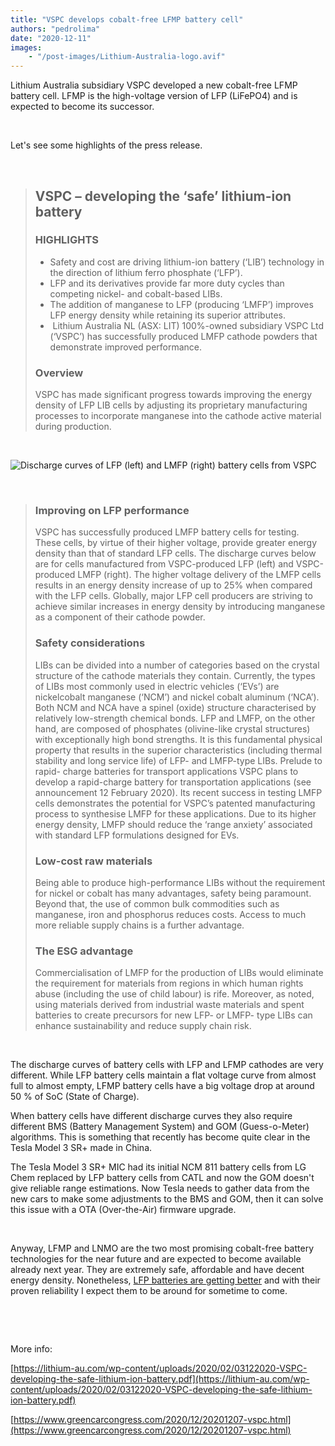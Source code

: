 ```yaml
---
title: "VSPC develops cobalt-free LFMP battery cell"
authors: "pedrolima"
date: "2020-12-11"
images: 
    - "/post-images/Lithium-Australia-logo.avif"
---
```


Lithium Australia subsidiary VSPC developed a new cobalt-free LFMP battery cell. LFMP is the high-voltage version of LFP (LiFePO4) and is expected to become its successor.

 

Let's see some highlights of the press release.

 

> ## VSPC – developing the ‘safe’ lithium-ion battery
> 
> ### HIGHLIGHTS
> 
> - Safety and cost are driving lithium-ion battery (‘LIB’) technology in the direction of lithium ferro phosphate (‘LFP’).
> - LFP and its derivatives provide far more duty cycles than competing nickel- and cobalt-based LIBs.
> - The addition of manganese to LFP (producing ‘LMFP’) improves LFP energy density while retaining its superior attributes.
> -  Lithium Australia NL (ASX: LIT) 100%-owned subsidiary VSPC Ltd (‘VSPC’) has successfully produced LMFP cathode powders that demonstrate improved performance.
> 
> ### Overview
> 
> VSPC has made significant progress towards improving the energy density of LFP LIB cells by adjusting its proprietary manufacturing processes to incorporate manganese into the cathode active material during production.

 

![Discharge curves of LFP (left) and LMFP (right) battery cells from VSPC](post-images/Discharge-curves-of-LFP-left-and-LMFP-right-battery-cells-from-VSPC.avif)

 

> ### Improving on LFP performance
> 
> VSPC has successfully produced LMFP battery cells for testing. These cells, by virtue of their higher voltage, provide greater energy density than that of standard LFP cells. The discharge curves below are for cells manufactured from VSPC-produced LFP (left) and VSPC-produced LMFP (right). The higher voltage delivery of the LMFP cells results in an energy density increase of up to 25% when compared with the LFP cells. Globally, major LFP cell producers are striving to achieve similar increases in energy density by introducing manganese as a component of their cathode powder.
> 
> ### Safety considerations
> 
> LIBs can be divided into a number of categories based on the crystal structure of the cathode materials they contain. Currently, the types of LIBs most commonly used in electric vehicles (‘EVs’) are nickelcobalt manganese (‘NCM’) and nickel cobalt aluminum (‘NCA’). Both NCM and NCA have a spinel (oxide) structure characterised by relatively low-strength chemical bonds. LFP and LMFP, on the other hand, are composed of phosphates (olivine-like crystal structures) with exceptionally high bond strengths. It is this fundamental physical property that results in the superior characteristics (including thermal stability and long service life) of LFP- and LMFP-type LIBs. Prelude to rapid- charge batteries for transport applications VSPC plans to develop a rapid-charge battery for transportation applications (see announcement 12 February 2020). Its recent success in testing LMFP cells demonstrates the potential for VSPC’s patented manufacturing process to synthesise LMFP for these applications. Due to its higher energy density, LMFP should reduce the ‘range anxiety’ associated with standard LFP formulations designed for EVs.
> 
> ### Low-cost raw materials
> 
> Being able to produce high-performance LIBs without the requirement for nickel or cobalt has many advantages, safety being paramount. Beyond that, the use of common bulk commodities such as manganese, iron and phosphorus reduces costs. Access to much more reliable supply chains is a further advantage.
> 
> ### The ESG advantage
> 
> Commercialisation of LMFP for the production of LIBs would eliminate the requirement for materials from regions in which human rights abuse (including the use of child labour) is rife. Moreover, as noted, using materials derived from industrial waste materials and spent batteries to create precursors for new LFP- or LMFP- type LIBs can enhance sustainability and reduce supply chain risk.

 

The discharge curves of battery cells with LFP and LFMP cathodes are very different. While LFP battery cells maintain a flat voltage curve from almost full to almost empty, LFMP battery cells have a big voltage drop at around 50 % of SoC (State of Charge).

When battery cells have different discharge curves they also require different BMS (Battery Management System) and GOM (Guess-o-Meter) algorithms. This is something that recently has become quite clear in the Tesla Model 3 SR+ made in China.

The Tesla Model 3 SR+ MIC had its initial NCM 811 battery cells from LG Chem replaced by LFP battery cells from CATL and now the GOM doesn't give reliable range estimations. Now Tesla needs to gather data from the new cars to make some adjustments to the BMS and GOM, then it can solve this issue with a OTA (Over-the-Air) firmware upgrade.

 

Anyway, LFMP and LNMO are the two most promising cobalt-free battery technologies for the near future and are expected to become available already next year. They are extremely safe, affordable and have decent energy density. Nonetheless, [LFP batteries are getting better](/2020/09/19/cobalt-free-lfp-battery-cells-to-reach-210-wh-kg-this-year/) and with their proven reliability I expect them to be around for sometime to come.

 

 

More info:

[https://lithium-au.com/wp-content/uploads/2020/02/03122020-VSPC-developing-the-safe-lithium-ion-battery.pdf](https://lithium-au.com/wp-content/uploads/2020/02/03122020-VSPC-developing-the-safe-lithium-ion-battery.pdf)

[https://www.greencarcongress.com/2020/12/20201207-vspc.html](https://www.greencarcongress.com/2020/12/20201207-vspc.html)

